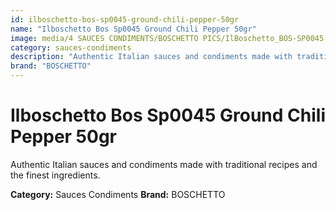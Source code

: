 ```yaml
---
id: ilboschetto-bos-sp0045-ground-chili-pepper-50gr
name: "Ilboschetto Bos Sp0045 Ground Chili Pepper 50gr"
image: media/4 SAUCES CONDIMENTS/BOSCHETTO PICS/IlBoschetto_BOS-SP0045 Ground Chili Pepper 50gr.png
category: sauces-condiments
description: "Authentic Italian sauces and condiments made with traditional recipes and the finest ingredients."
brand: "BOSCHETTO"
---
```


# Ilboschetto Bos Sp0045 Ground Chili Pepper 50gr

Authentic Italian sauces and condiments made with traditional recipes and the finest ingredients.

**Category:** Sauces Condiments
**Brand:** BOSCHETTO
